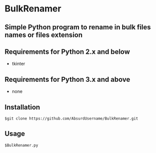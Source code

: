 # BulkRenamer

## Simple Python program to rename in bulk files names or files extension

## Requirements for Python 2.x and below
- tkinter

## Requirements for Python 3.x and above
- none

## Installation
```
$git clone https://github.com/AbsurdUsername/BulkRenamer.git
```
## Usage 
```
$BulkRenamer.py
```
